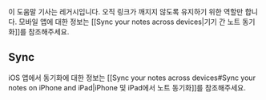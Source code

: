 이 도움말 기사는 레거시입니다. 오직 링크가 깨지지 않도록 유지하기 위한 역할만 합니다. 모바일 앱에 대한 정보는 [[Sync your notes across devices|기기 간 노트 동기화]]를 참조해주세요.

## Sync

iOS 앱에서 동기화에 대한 정보는 [[Sync your notes across devices#Sync your notes on iPhone and iPad|iPhone 및 iPad에서 노트 동기화]]를 참조해주세요.

